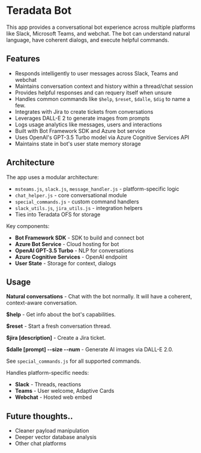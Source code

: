 # Teradata Bot
This app provides a conversational bot experience across multiple platforms like Slack, Microsoft Teams, and webchat. The bot can understand natural language, have coherent dialogs, and execute helpful commands.

## Features

- Responds intelligently to user messages across Slack, Teams and webchat
- Maintains conversation context and history within a thread/chat session
- Provides helpful responses and can requery itself when unsure  
- Handles common commands like `$help`, `$reset`, `$dalle`, `$dig` to name a few.
- Integrates with Jira to create tickets from conversations
- Leverages DALL-E 2 to generate images from prompts
- Logs usage analytics like messages, users and interactions
- Built with Bot Framework SDK and Azure bot service  
- Uses OpenAI's GPT-3.5 Turbo model via Azure Cognitive Services API
- Maintains state in bot's user state memory storage

## Architecture

The app uses a modular architecture:

- `msteams.js`, `slack.js`, `message_handler.js` - platform-specific logic
- `chat_helper.js` - core conversational module
- `special_commands.js` - custom command handlers  
- `slack_utils.js`, `jira_utils.js` - integration helpers
- Ties into Teradata OFS for storage

Key components:

- **Bot Framework SDK** - SDK to build and connect bot
- **Azure Bot Service** - Cloud hosting for bot  
- **OpenAI GPT-3.5 Turbo** - NLP for conversations
- **Azure Cognitive Services** - OpenAI endpoint
- **User State** - Storage for context, dialogs


## Usage

**Natural conversations** - Chat with the bot normally. It will have a coherent, context-aware conversation.

**$help** - Get info about the bot's capabilities. 

**$reset** - Start a fresh conversation thread.

**$jira [description]** - Create a Jira ticket. 

**$dalle [prompt] --size --num** - Generate AI images via DALL-E 2.0.  

See `special_commands.js` for all supported commands.

Handles platform-specific needs:

- **Slack** - Threads, reactions  
- **Teams** - User welcome, Adaptive Cards
- **Webchat** - Hosted web embed


## Future thoughts..
- Cleaner payload manipulation
- Deeper vector database analysis
- Other chat platforms
